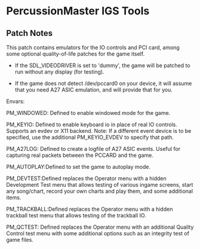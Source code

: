 # PercussionMaster IGS Tools

## Patch Notes

This patch contains emulators for the IO controls and PCI card, among some optional quality-of-life patches for the game itself.

- If the SDL_VIDEODRIVER is set to 'dummy', the game will be patched to run without any display (for testing).

- If the game does not detect /dev/pccard0 on your device, it will assume that you need A27 ASIC emulation, and will provide that for you.

Envars:

PM_WINDOWED: Defined to enable windowed mode for the game.

PM_KEYIO: Defined to enable keyboard io in place of real IO controls. Supports an evdev or X11 backend.
Note: If a different event device is to be specified, use the additional PM_KEYIO_EVDEV to specify that path.

PM_A27LOG: Defined to create a logfile of A27 ASIC events. Useful for capturing real packets between the PCCARD and the game.

PM_AUTOPLAY:Defined to set the game to autoplay mode.

PM_DEVTEST:Defined replaces the Operator menu with a hidden Development Test menu that allows testing of various ingame screens, start any song/chart, record your own charts and play them, and some additional items.

PM_TRACKBALL:Defined replaces the Operator menu with a hidden trackball test menu that allows testing of the trackball IO.

PM_QCTEST: Defined replaces the Operator menu with an additional Quality Control test menu with some additional options such as an integrity test of game files.



